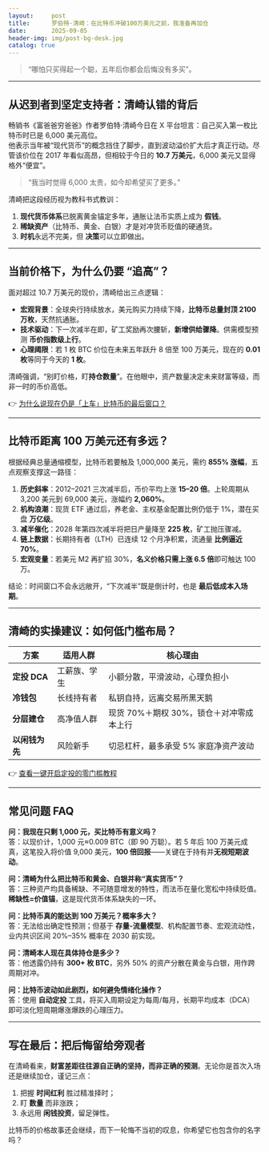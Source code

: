 ```yaml
---
layout:     post
title:      罗伯特·清崎：在比特币冲破100万美元之前，我准备再加仓
date:       2025-09-05
header-img: img/post-bg-desk.jpg
catalog: true
---
```


> “哪怕只买得起一个聪，五年后你都会后悔没有多买”。

---

## 从迟到者到坚定支持者：清崎认错的背后

畅销书《富爸爸穷爸爸》作者罗伯特·清崎今日在 X 平台坦言：自己买入第一枚比特币时已是 6,000 美元高位。  
他表示当年被“现代货币”的概念挡住了脚步，直到波动溢价扩大后才真正行动。尽管该价位在 2017 年看似高昂，但相较于今日的 **10.7 万美元**，6,000 美元又显得格外“便宜”。  

> “我当时觉得 6,000 太贵，如今却希望买了更多。”

清崎把这段经历视为教科书式教训：  
1. **现代货币体系**已脱离黄金锚定多年，通胀让法币实质上成为 **假钱**。  
2. **稀缺资产**（比特币、黄金、白银）才是对冲货币贬值的硬通货。  
3. **时机**永远不完美，但 **决策**可以立即做出。

---

## 当前价格下，为什么仍要 “追高”？

面对超过 10.7 万美元的现价，清崎给出三点逻辑：

- **宏观背景**：全球央行持续放水，美元购买力持续下降，**比特币总量封顶 2100 万枚**，天然抗通胀。  
- **技术驱动**：下一次减半在即，矿工奖励再次腰斩，**新增供给骤降**。供需模型预测 **币价指数级上行**。  
- **心理阈限**：若 1 枚 BTC 价位在未来五年跃升 8 倍至 100 万美元，现在的 **0.01 枚**等同于今天的 **1 枚**。  

清崎强调，“别盯价格，盯**持仓数量**”。在他眼中，资产数量决定未来财富等级，而非一时的币价高低。

👉 [为什么说现在仍是「上车」比特币的最后窗口？](https://okxdog.com/)

---

## 比特币距离 100 万美元还有多远？

根据经典总量通缩模型，比特币若要触及 1,000,000 美元，需约 **855% 涨幅**，五点观察支撑这一路径：

1. **历史斜率**：2012–2021 三次减半后，币价平均上涨 **15–20 倍**。上轮周期从 3,200 美元到 69,000 美元，涨幅约 **2,060%**。  
2. **机构浪潮**：现货 ETF 通过后，养老金、主权基金配置比例仍低于 1%，潜在买盘 **万亿级**。  
3. **减半催化**：2028 年第四次减半将把日产量降至 **225 枚**，矿工抛压骤减。  
4. **链上数据**：长期持有者（LTH）已连续 12 个月净积累，流通量 **比例逼近 70%**。  
5. **宏观变量**：若美元 M2 再扩招 30%，**名义价格只需上涨 6.5 倍**即可触达 100 万。

结论：时间窗口不会永远敞开，“下次减半”既是倒计时，也是 **最后低成本入场期**。

---

## 清崎的实操建议：如何低门槛布局？

| 方案 | 适用人群 | 核心理由 |
|---|---|---|
| **定投 DCA** | 工薪族、学生 | 小额分散，平滑波动，心理负担小 |
| **冷钱包** | 长线持有者 | 私钥自持，远离交易所黑天鹅 |
| **分层建仓** | 高净值人群 | 现货 70%＋期权 30%，锁仓＋对冲零成本上行 |
| **以闲钱为先** | 风险新手 | 切忌杠杆，最多承受 5% 家庭净资产波动 |

👉 [查看一键开启定投的零门槛教程](https://okxdog.com/)

---

## 常见问题 FAQ

**问：我现在只剩 1,000 元，买比特币有意义吗？**  
答：以现价计，1,000 元≈0.009 BTC（即 90 万聪）。若 5 年后 100 万美元成真，这笔投入将价值 9,000 美元，**100 倍回报**——关键在于持有并**无视短期波动**。

**问：清崎为什么把比特币和黄金、白银并称“真实货币”？**  
答：三种资产均具备稀缺、不可随意增发的特性，而法币在量化宽松中持续贬值。 **稀缺性=价值锚**，这是现代货币体系缺失的一环。

**问：比特币真的能达到 100 万美元？概率多大？**  
答：无法给出确定性预测；但基于 **存量-流量模型**、机构配置节奏、宏观流动性，业内共识区间 20%–35% 概率在 2030 前实现。

**问：清崎本人现在具体持仓是多少？**  
答：他透露仍持有 **300+ 枚 BTC**，另外 50% 的资产分散在黄金与白银，用作跨周期对冲。

**问：比特币波动如此剧烈，如何避免情绪化操作？**  
答：使用 **自动定投** 工具，将买入周期设定为每周/每月，长期平均成本（DCA）即可淡化短周期爆涨爆跌的心理压力。

---

## 写在最后：把后悔留给旁观者

在清崎看来，**财富差距往往源自正确的坚持，而非正确的预测**。无论你是首次入场还是继续加仓，谨记三点：  
1. 把握 **时间红利** 胜过精准择时；  
2. 盯 **数量** 而非涨跌；  
3. 永远用 **闲钱投资**，留足弹性。

比特币的价格故事还会继续，而下一轮悔不当初的叹息，你希望它也包含你的名字吗？